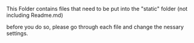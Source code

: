 This Folder contains files that need to be put into the "static" folder (not including Readme.md)

before you do so, please go through each file and change the nessary settings.